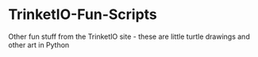 # TrinketIO-Fun-Scripts
Other fun stuff from the TrinketIO site - these are little turtle drawings and other art in Python
